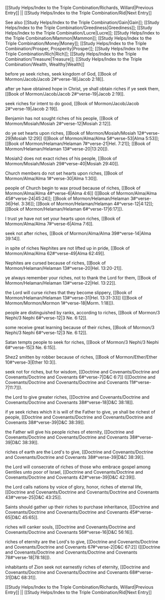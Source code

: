 [[Study Helps/Index to the Triple Combination/Richards, Willard|Previous Entry]]  ||  [[Study Helps/Index to the Triple Combination/Rid|Next Entry]]

 See also [[Study Helps/Index to the Triple Combination/Gain|Gain]]; [[Study Helps/Index to the Triple Combination/Greediness|Greediness]]; [[Study Helps/Index to the Triple Combination/Lucre|Lucre]]; [[Study Helps/Index to the Triple Combination/Mammon|Mammon]]; [[Study Helps/Index to the Triple Combination/Money|Money]]; [[Study Helps/Index to the Triple Combination/Prosper, Prosperity|Prosper]]; [[Study Helps/Index to the Triple Combination/Rich|Rich]]; [[Study Helps/Index to the Triple Combination/Treasure|Treasure]]; [[Study Helps/Index to the Triple Combination/Wealth, Wealthy|Wealth]]

 before ye seek riches, seek kingdom of God, [[Book of Mormon/Jacob/Jacob 2#^verse-18|Jacob 2:18]].

 after ye have obtained hope in Christ, ye shall obtain riches if ye seek them, [[Book of Mormon/Jacob/Jacob 2#^verse-19|Jacob 2:19]].

 seek riches for intent to do good, [[Book of Mormon/Jacob/Jacob 2#^verse-19|Jacob 2:19]].

 Benjamin has not sought riches of his people, [[Book of Mormon/Mosiah/Mosiah 2#^verse-12|Mosiah 2:12]].

 do ye set hearts upon riches, [[Book of Mormon/Mosiah/Mosiah 12#^verse-29|Mosiah 12:29]] ([[Book of Mormon/Alma/Alma 5#^verse-53|Alma 5:53]]; [[Book of Mormon/Helaman/Helaman 7#^verse-21|Hel. 7:21]]; [[Book of Mormon/Helaman/Helaman 13#^verse-20|13:20]]).

 Mosiah2 does not exact riches of his people, [[Book of Mormon/Mosiah/Mosiah 29#^verse-40|Mosiah 29:40]].

 Church members do not set hearts upon riches, [[Book of Mormon/Alma/Alma 1#^verse-30|Alma 1:30]].

 people of Church begin to wax proud because of riches, [[Book of Mormon/Alma/Alma 4#^verse-6|Alma 4:6]] ([[Book of Mormon/Alma/Alma 45#^verse-24|45:24]]; [[Book of Mormon/Helaman/Helaman 3#^verse-36|Hel. 3:36]]; [[Book of Mormon/Helaman/Helaman 4#^verse-12|4:12]]; [[Book of Mormon/Helaman/Helaman 6#^verse-17|6:17]]).

 I trust ye have not set your hearts upon riches, [[Book of Mormon/Alma/Alma 7#^verse-6|Alma 7:6]].

 seek not after riches, [[Book of Mormon/Alma/Alma 39#^verse-14|Alma 39:14]].

 in spite of riches Nephites are not lifted up in pride, [[Book of Mormon/Alma/Alma 62#^verse-49|Alma 62:49]].

 Nephites are cursed because of riches, [[Book of Mormon/Helaman/Helaman 13#^verse-20|Hel. 13:20-21]].

 ye always remember your riches, not to thank the Lord for them, [[Book of Mormon/Helaman/Helaman 13#^verse-22|Hel. 13:22]].

 the Lord will curse riches that they become slippery, [[Book of Mormon/Helaman/Helaman 13#^verse-31|Hel. 13:31-33]] ([[Book of Mormon/Mormon/Mormon 1#^verse-18|Morm. 1:18]]).

 people are distinguished by ranks, according to riches, [[Book of Mormon/3 Nephi/3 Nephi 6#^verse-12|3 Ne. 6:12]].

 some receive great learning because of their riches, [[Book of Mormon/3 Nephi/3 Nephi 6#^verse-12|3 Ne. 6:12]].

 Satan tempts people to seek for riches, [[Book of Mormon/3 Nephi/3 Nephi 6#^verse-15|3 Ne. 6:15]].

 Shez2 smitten by robber because of riches, [[Book of Mormon/Ether/Ether 10#^verse-3|Ether 10:3]].

 seek not for riches, but for wisdom, [[Doctrine and Covenants/Doctrine and Covenants/Doctrine and Covenants 6#^verse-7|D&C 6:7]] ([[Doctrine and Covenants/Doctrine and Covenants/Doctrine and Covenants 11#^verse-7|11:7]]).

 the Lord to give greater riches, [[Doctrine and Covenants/Doctrine and Covenants/Doctrine and Covenants 38#^verse-18|D&C 38:18]].

 if ye seek riches which it is will of the Father to give, ye shall be richest of people, [[Doctrine and Covenants/Doctrine and Covenants/Doctrine and Covenants 38#^verse-39|D&C 38:39]].

 the Father will give his people riches of eternity, [[Doctrine and Covenants/Doctrine and Covenants/Doctrine and Covenants 38#^verse-39|D&C 38:39]].

 riches of earth are the Lord's to give, [[Doctrine and Covenants/Doctrine and Covenants/Doctrine and Covenants 38#^verse-39|D&C 38:39]].

 the Lord will consecrate of riches of those who embrace gospel among Gentiles unto poor of Israel, [[Doctrine and Covenants/Doctrine and Covenants/Doctrine and Covenants 42#^verse-39|D&C 42:39]].

 the Lord calls nations by voice of glory, honor, riches of eternal life, [[Doctrine and Covenants/Doctrine and Covenants/Doctrine and Covenants 43#^verse-25|D&C 43:25]].

 Saints should gather up their riches to purchase inheritance, [[Doctrine and Covenants/Doctrine and Covenants/Doctrine and Covenants 45#^verse-65|D&C 45:65]].

 riches will canker souls, [[Doctrine and Covenants/Doctrine and Covenants/Doctrine and Covenants 56#^verse-16|D&C 56:16]].

 riches of eternity are the Lord's to give, [[Doctrine and Covenants/Doctrine and Covenants/Doctrine and Covenants 67#^verse-2|D&C 67:2]] ([[Doctrine and Covenants/Doctrine and Covenants/Doctrine and Covenants 78#^verse-18|78:18]]).

 inhabitants of Zion seek not earnestly riches of eternity, [[Doctrine and Covenants/Doctrine and Covenants/Doctrine and Covenants 68#^verse-31|D&C 68:31]].

[[Study Helps/Index to the Triple Combination/Richards, Willard|Previous Entry]]  ||  [[Study Helps/Index to the Triple Combination/Rid|Next Entry]]
